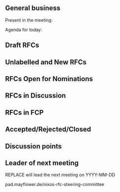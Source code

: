 ## General business

Present in the meeting: 

Agenda for today:
## Draft RFCs




## Unlabelled and New RFCs




## RFCs Open for Nominations




## RFCs in Discussion




## RFCs in FCP




## Accepted/Rejected/Closed




## Discussion points




## Leader of next meeting

REPLACE will lead the next meeting on YYYY-MM-DD

pad.mayflower.de/nixos-rfc-steering-committee
